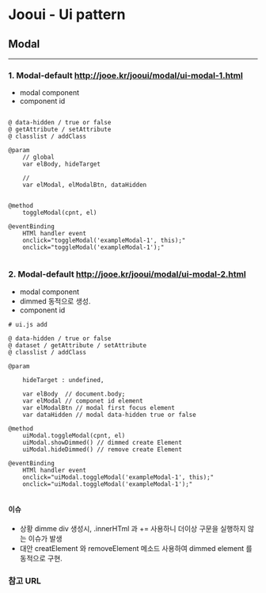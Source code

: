# Jooui -  Ui pattern 


## Modal

------------------------------------------------------------
### 1. Modal-default  <http://jooe.kr/jooui/modal/ui-modal-1.html>

* modal component
* component id 

```
	
@ data-hidden / true or false 
@ getAttribute / setAttribute 
@ classlist / addClass 

@param 
	// global
	var elBody, hideTarget 
	
	// 
	var elModal, elModalBtn, dataHidden 
		

@method
	toggleModal(cpnt, el)

@eventBinding 
	HTMl handler event 
	onclick="toggleModal('exampleModal-1', this);"
	onclick="toggleModal('exampleModal-1');"


```

### 2. Modal-default  <http://jooe.kr/jooui/modal/ui-modal-2.html>

* modal component
* dimmed 동적으로 생성. 
* component id 

```
# ui.js add
	
@ data-hidden / true or false 
@ dataset / getAttribute / setAttribute 
@ classlist / addClass 

@param 
	
	hideTarget : undefined,
	
	var elBody  // document.body;
	var elModal // componet id element
	var elModalBtn // modal first focus element 
	var dataHidden // modal data-hidden true or false

@method
	uiModal.toggleModal(cpnt, el)
	uiModal.showDimmed() // dimmed create Element
	uiModal.hideDimmed() // remove create Element

@eventBinding 
	HTMl handler event 
	onclick="uiModal.toggleModal('exampleModal-1', this);"
	onclick="uiModal.toggleModal('exampleModal-1');"


```

#### 이슈 
- 상황 dimme div 생성시, .innerHTml 과 += 사용하니 더이상 구문을 실행하지 않는 이슈가 발생 
- 대안  creatElement 와 removeElement 메소드 사용하여 dimmed element 를 동적으로 구현. 



### 참고 URL 


